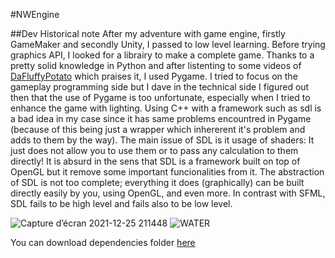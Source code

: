 #NWEngine

##Dev Historical note
After my adventure with game engine, firstly GameMaker and secondly Unity, I passed to low level learning.
Before trying graphics API, I looked for a librairy to make a complete game. Thanks to a pretty solid knowledge in Python and after listenting to some videos of [DaFluffyPotato](https://www.youtube.com/c/DaFluffyPotato/videos) which praises it, I used Pygame. I tried to focus on the gameplay programming side but I dave in the technical side I figured out then that the use of Pygame is too unfortunate, especially when I tried to enhance the game with lighting. Using C++ with a framework such as sdl is a bad idea in my case since it has same problems encountred in Pygame (because of this being just a wrapper which inhererent it's problem and adds to them by the way). The main issue of SDL is it usage of shaders: It just does not allow you to use them or to pass any calculation to them directly! It is absurd in the sens that SDL is a framework built on top of OpenGL but it remove some important funcionalities from it.
The abstraction of SDL is not too complete; everything it does (graphically) can be built directly easily by you, using OpenGL, and even more. In contrast with SFML, SDL fails to be high level and fails also to be low level.



![Capture d’écran 2021-12-25 211448](https://user-images.githubusercontent.com/70033490/147395215-b24eca90-21f1-4b33-b3f3-a505bee34a0d.png)
![WATER](https://user-images.githubusercontent.com/70033490/147420571-3e49d7a0-9139-4da4-b962-bca525d3542d.png)


You can download dependencies folder [here](https://drive.google.com/drive/folders/12KNRHFGtMr7wbPIBco3QYLIMWeVaVTaj?usp=sharing) 
